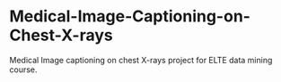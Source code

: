 # Medical-Image-Captioning-on-Chest-X-rays
Medical Image captioning on chest X-rays project for ELTE data mining course.
